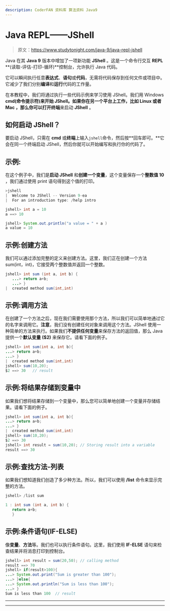 ```yaml
---
description: CoderFAN 资料库 算法资料 Java9
---
```


# Java REPL——JShell

> 原文：<https://www.studytonight.com/java-9/java-repl-jshell>

Java 在其 **Java 9** 版本中增加了一项新功能 **JShell** 。这是一个命令行交互 **REPL** **(读取-评估-打印-循环)**控制台，允许执行 Java 代码。

它可以瞬间执行任意**表达式**、**语句**或**代码**，无需将代码保存到任何文件或项目中。它减少了我们分别**编译**和**运行**代码的工作量。

在本教程中，我们将通过执行一些代码示例来学习使用 JShell。我们用 Windows **cmd(命令提示符)**来开始 JShell。如果你在另一个平台上工作，比如 **Linux** 或者 **Mac** ，那么你可以打开**终端**来启动 **JShell** 。

## 如何启动 JShell？

要启动 JShell，只需在 **cmd** 或**终端**上输入`jshell`命令，然后按**回车即可。**它会在同一个终端启动 JShell，然后你就可以开始编写和执行你的代码了。

## 示例:

在这个例子中，我们是**启动 JShell** 和**创建一个变量**，这个变量保存一个**整数值 10** ，我们通过使用 print 语句得到这个值的打印。

```java
>jshell
|  Welcome to JShell -- Version 9-ea
|  For an introduction type: /help intro

jshell> int a = 10
a ==> 10

jshell> System.out.println("a value = " + a )
a value = 10
```

## 示例:创建方法

我们可以通过添加完整的定义来创建方法。这里，我们正在创建一个方法 sum(int，int)，它接受两个整数值并返回一个整数。

```java
jshell> int sum (int a, int b) {
   ...> return a+b;
   ...> }
|  created method sum(int,int)
```

## 示例:调用方法

在创建了一个方法之后，现在我们需要使用那个方法，所以我们可以简单地通过它的名字来调用它。**注意**，我们没有创建任何对象来调用这个方法。JShell 使用一种简单的方法来执行。如果我们**不提供任何变量**来保存方法的返回值，那么 Java 提供一个**默认变量** **($2)** 来保存它。请看下面的例子。

```java
jshell> int sum(int a, int b){
...> return a+b;
...> }
|  created method sum(int,int)
jshell> sum(10,20);
$2 ==> 30   // result
```

## 示例:将结果存储到变量中

如果我们想将结果存储到一个变量中，那么您可以简单地创建一个变量并存储结果。请看下面的例子。

```java
jshell> int sum(int a, int b){
...> return a+b;
...> }
|  created method sum(int,int)
jshell> sum(10,20);
$2 ==> 30
jshell> int result = sum(10,20); // Storing result into a variable
result ==> 30
```

## 示例:查找方法-列表

如果我们想知道我们创造了多少种方法。所以，我们可以使用 **/list** 命令来显示完整的方法。

```java
jshell> /list sum

1 : int sum (int a, int b) {
   return a+b;
   }
```

## 示例:条件语句(IF-ELSE)

像**变量**、**方法**等。我们也可以执行条件语句。这里，我们使用 **IF-ELSE** 语句来检查结果并将消息打印到控制台。

```java
jshell> int result = sum(20,50); // calling method
result ==> 70
jshell> if(result>100){
...> System.out.print("Sum is greater than 100");
...> }else{
...> System.out.println("Sum is less than 100");
...> }
Sum is less than 100  // result
```

* * *

* * *